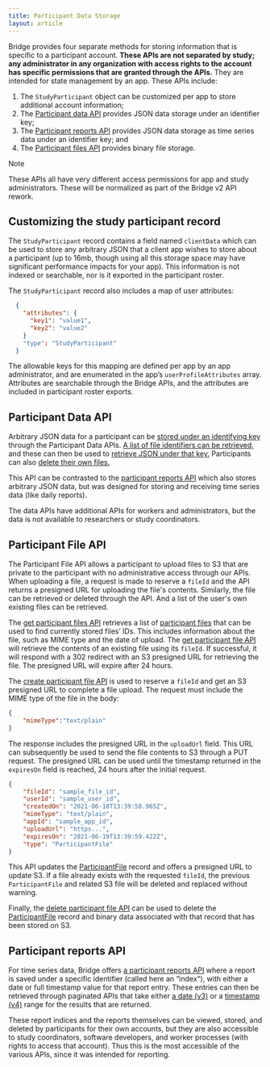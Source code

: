 ```yaml
---
title: Participant Data Storage
layout: article
---
```


<div id="toc"></div>

Bridge provides four separate methods for storing information that is specific to a participant account. **These APIs are not separated by study; any administrator in any organization with access rights to the account has specific permissions that are granted through the APIs.** They are intended for state management by an app. These APIs include:

1. The `StudyParticipant` object can be customized per app to store additional account information;
2. The [Participant data API](/swagger-ui/index.html#/Participant%20Data) provides JSON data storage under an identifier key;
1. The [Participant reports API](/swagger-ui/index.html#/Participant%20Reports) provides JSON data storage as time series data under an identifier key; and
1. The [Participant files API](/swagger-ui/index.html#/Participant%20Files) provides binary file storage.

<div class="ui warning message">
    <div class="ui header">Note</div>
    <p>These APIs all have very different access permissions for app and study administrators. These will be normalized as part of the Bridge v2 API rework.</p>
</div>

## Customizing the study participant record

The `StudyParticipant` record contains a field named `clientData` which can be used to store any arbitrary JSON that a client app wishes to store about a participant (up to 16mb, though using all this storage space may have significant performance impacts for your app). This information is not indexed or searchable, nor is it exported in the participant roster.

The `StudyParticipant` record also includes a map of user attributes:

```json
  {
    "attributes": {
      "key1": "value1",
      "key2": "value2"
    }
    "type": "StudyParticipant"
  }
```
The allowable keys for this mapping are defined per app by an app administrator, and are enumerated in the app’s `userProfileAttributes` array. Attributes are searchable through the Bridge APIs, and the attributes are included in participant roster exports. 

## Participant Data API

Arbitrary JSON data for a participant can be [stored under an identifying key](/swagger-ui/index.html#/Participant%20Data/saveDataForSelf) through the Participant Data APIs. [A list of file identifiers can be retrieved,](/swagger-ui/index.html#/Participant%20Data/getAllDataForSelf) and these can then be used to [retrieve JSON under that key.](/swagger-ui/index.html#/Participant%20Data/getDataByIdentifierForSelf) Participants can also [delete their own files.](/swagger-ui/index.html#/Participant%20Data/deleteDataByIdentifier) 

This API can be contrasted to the [participant reports API](/swagger-ui/index.html#/Participant%20Reports) which also stores arbitrary JSON data, but was designed for storing and receiving time series data (like daily reports).

The data APIs have additional APIs for workers and administrators, but the data is not available to researchers or study coordinators. 

## Participant File API

The Participant File API allows a participant to upload files to S3 that are private to the participant with no administrative access through our APIs. When uploading a file, a request is made to reserve a `fileId` and the API returns a presigned URL for uploading the file's contents. Similarly, the file can be retrieved or deleted through the API. And a list of the user's own existing files can be retrieved.

The [get participant files API](/swagger-ui/index.html#/Participant%20Files/getParticipantFiles) retrieves a list of [participant files](/model-browser.html#ParticipantFile) that can be used to find currently stored files’ IDs. This includes information about the file, such as MIME type and the date of upload. The [get participant file API](/swagger-ui/index.html#/Participant%20Files/getParticipantFiles) will retrieve the contents of an existing file using its `fileId`. If successful, it will respond with a 302 redirect with an S3 presigned URL for retrieving the file. The presigned URL will expire after 24 hours.

The [create participant file API](/swagger-ui/index.html#/Participant%20Files/createParticipantFile) is used to reserve a `fileId` and get an S3 presigned URL to complete a file upload. The request must include the MIME type of the file in the body:

```json
{
    "mimeType":"text/plain"
}
```

The response includes the presigned URL in the `uploadUrl` field. This URL can subsequently be used to send the file contents to S3 through a PUT request. The presigned URL can be used until the timestamp returned in the `expiresOn` field is reached, 24 hours after the initial request.

```json
{
    "fileId": "sample_file_id",
    "userId": "sample_user_id",
    "createdOn": "2021-06-18T13:39:58.965Z",
    "mimeType": "text/plain",
    "appId": "sample_app_id",
    "uploadUrl": "https...",
    "expiresOn": "2021-06-19T13:39:59.422Z",
    "type": "ParticipantFile"
}
```

This API updates the [ParticipantFile](/model-browser.html#ParticipantFile) record and offers a presigned URL to update S3. If a file already exists with the requested `fileId`, the previous `ParticipantFile` and related S3 file will be deleted and replaced without warning.

Finally, the [delete participant file API](/swagger-ui/index.html#/Participant%20Files/deleteParticipantFile) can be used to delete the [ParticipantFile](/model-browser.html#ParticipantFile) record and binary data associated with that record that has been stored on S3.

## Participant reports API

For time series data, Bridge offers [a participant reports API](/swagger-ui/index.html#/Participant%20Reports) where a report is saved under a specific identifier (called here an “index”), with either a date or full timestamp value for that report entry. These entries can then be retrieved through paginated APIs that take either [a date (v3)](/swagger-ui/index.html#/Participant%20Reports/getUsersParticipantReportRecords) or a [timestamp (v4)](/swagger-ui/index.html#/Participant%20Reports/getUsersParticipantReportRecordsV4) range for the results that are returned. 

These report indices and the reports themselves can be viewed, stored, and deleted by participants for their own accounts, but they are also accessible to study coordinators, software developers, and worker processes (with rights to access that account). Thus this is the most accessible of the various APIs, since it was intended for reporting.